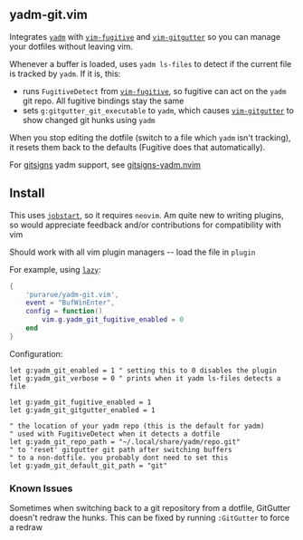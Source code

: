## yadm-git.vim

Integrates [`yadm`](https://github.com/TheLocehiliosan/yadm) with [`vim-fugitive`](https://github.com/tpope/vim-fugitive) and [`vim-gitgutter`](https://github.com/airblade/vim-gitgutter) so you can manage your dotfiles without leaving vim.

Whenever a buffer is loaded, uses `yadm ls-files` to detect if the current file is tracked by `yadm`. If it is, this:

- runs `FugitiveDetect` from [`vim-fugitive`](https://github.com/tpope/vim-fugitive), so fugitive can act on the `yadm` git repo. All fugitive bindings stay the same
- sets `g:gitgutter_git_executable` to `yadm`, which causes [`vim-gitgutter`](https://github.com/airblade/vim-gitgutter) to show changed git hunks using `yadm`

When you stop editing the dotfile (switch to a file which `yadm` isn't tracking), it resets them back to the defaults (Fugitive does that automatically).

For [gitsigns](https://github.com/lewis6991/gitsigns.nvim) yadm support, see [gitsigns-yadm.nvim](https://github.com/purarue/gitsigns-yadm.nvim)

## Install

This uses [`jobstart`](<https://neovim.io/doc/user/builtin.html#jobstart()>), so it requires `neovim`. Am quite new to writing plugins, so would appreciate feedback and/or contributions for compatibility with vim

Should work with all vim plugin managers -- load the file in `plugin`

For example, using [`lazy`](https://github.com/folke/lazy.nvim):

```lua
{
    'purarue/yadm-git.vim',
    event = "BufWinEnter",
    config = function()
        vim.g.yadm_git_fugitive_enabled = 0
    end
}
```

Configuration:

```vim
let g:yadm_git_enabled = 1 " setting this to 0 disables the plugin
let g:yadm_git_verbose = 0 " prints when it yadm ls-files detects a file

let g:yadm_git_fugitive_enabled = 1
let g:yadm_git_gitgutter_enabled = 1

" the location of your yadm repo (this is the default for yadm)
" used with FugitiveDetect when it detects a dotfile
let g:yadm_git_repo_path = "~/.local/share/yadm/repo.git"
" to 'reset' gitgutter git path after switching buffers
" to a non-dotfile. you probably dont need to set this
let g:yadm_git_default_git_path = "git"
```

### Known Issues

Sometimes when switching back to a git repository from a dotfile, GitGutter doesn't redraw the hunks. This can be fixed by running `:GitGutter` to force a redraw
